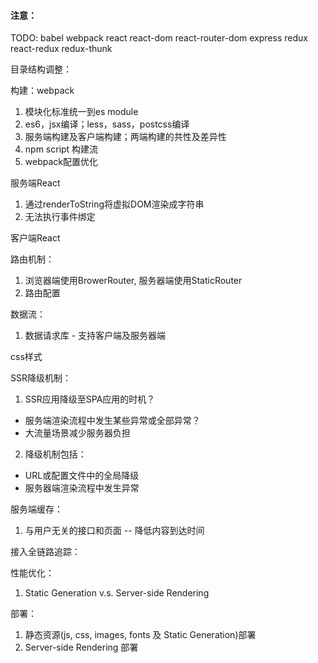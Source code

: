 
#### 注意：

TODO:
babel
webpack
react
react-dom
react-router-dom
express
redux
react-redux
redux-thunk



















目录结构调整：

构建：webpack

1. 模块化标准统一到es module
2. es6，jsx编译；less，sass，postcss编译
3. 服务端构建及客户端构建；两端构建的共性及差异性
4. npm script 构建流
5. webpack配置优化

服务端React
1. 通过renderToString将虚拟DOM渲染成字符串
2. 无法执行事件绑定

客户端React

路由机制：
1. 浏览器端使用BrowerRouter, 服务器端使用StaticRouter
2. 路由配置

数据流：
1. 数据请求库 - 支持客户端及服务器端

css样式

SSR降级机制：
1. SSR应用降级至SPA应用的时机？
  - 服务端渲染流程中发生某些异常或全部异常？
  - 大流量场景减少服务器负担
2. 降级机制包括：
  - URL或配置文件中的全局降级
  - 服务器端渲染流程中发生异常

服务端缓存：
1. 与用户无关的接口和页面  -- 降低内容到达时间

接入全链路追踪：

性能优化：
1. Static Generation v.s. Server-side Rendering

部署：
1. 静态资源(js, css, images, fonts 及 Static Generation)部署
2. Server-side Rendering 部署



